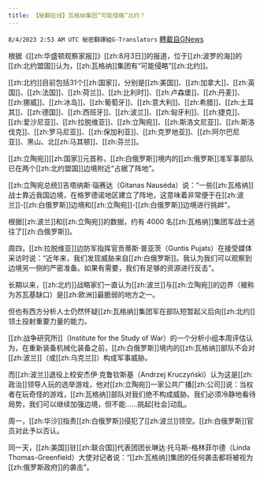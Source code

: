 ```yaml
---
title: 【秘翻在线】瓦格纳集团“可能侵略”北约？
---
```

`8/4/2023 2:53 AM UTC 秘密翻譯組G-Translators` [轉載自GNews](https://gnews.org/articles/1522367)

根据《[[zh:华盛顿观察家报]]》[[zh:8月3日]]的报道，位于[[zh:波罗的海]]的[[zh:北约盟国]]认为，[[zh:瓦格纳]]集团有“可能侵略”[[zh:北约]]。

[[zh:北约]]目前包括31个[[zh:国家]]，分别是[[zh:美国]]、[[zh:加拿大]]、[[zh:英国]]、[[zh:法国]]、[[zh:荷兰]]、[[zh:比利时]]、[[zh:卢森堡]]、[[zh:丹麦]]、[[zh:挪威]]、[[zh:冰岛]]、[[zh:葡萄牙]]、[[zh:意大利]]、[[zh:希腊]]、[[zh:土耳其]]、[[zh:德国]]、[[zh:西班牙]]、[[zh:波兰]]、[[zh:匈牙利]]、[[zh:捷克]]、[[zh:爱沙尼亚]]、[[zh:拉脱维亚]]、[[zh:立陶宛]]、[[zh:斯洛文尼亚]]、[[zh:斯洛伐克]]、[[zh:罗马尼亚]]、[[zh:保加利亚]]、[[zh:克罗地亚]]、[[zh:阿尔巴尼亚]]、黑山、北[[zh:马其顿]]、[[zh:芬兰]]。

[[zh:立陶宛]][[zh:国家]]元首称，[[zh:白俄罗斯]]境内的[[zh:俄罗斯]]准军事部队已在两个[[zh:北约盟国]]边境附近“占据了阵地”。

[[zh:立陶宛总统]]吉塔纳斯·瑙赛达（Gitanas Nausėda）说：“一些[[zh:瓦格纳]]战士靠近我国边境，在格罗德诺地区建立了阵地，这意味着非常便于在[[zh:波兰]]\-[[zh:白俄罗斯]]边境和[[zh:立陶宛]]\-[[zh:白俄罗斯]]边境进行挑衅”。

根据[[zh:波兰]]和[[zh:立陶宛]]的数据，约有 4000 名[[zh:瓦格纳]]集团军战士逃往了[[zh:白俄罗斯]]。

周四，[[zh:拉脱维亚]]边防军指挥官贡蒂斯·普亚茨（Guntis Pujats）在接受媒体采访时说：“近年来，我们发现威胁来自[[zh:白俄罗斯]]。我认为我们可以观察到边境另一侧的严密准备。如果有需要，我们有足够的资源进行反击”。

长期以来，[[zh:北约]]战略家们一直认为[[zh:波兰]]与[[zh:立陶宛]]的边界（被称为苏瓦基缺口）是[[zh:欧洲]]最脆弱的地方之一。

但也有西方分析人士仍然怀疑[[zh:瓦格纳]]集团军在部队短暂起义后向[[zh:北约]]领土投射重要力量的能力。

[[zh:战争研究所]]（Institute for the Study of War）的一个分析小组本周评估认为，在重新装备机械化装备之前，[[zh:白俄罗斯]]境内的[[zh:瓦格纳]]部队不会对[[zh:波兰]]（或[[zh:乌克兰]]）构成军事威胁。

而[[zh:波兰]]退役上校安杰伊·克鲁钦斯基（Andrzej Kruczyński）认为这是[[zh:政治]]领导人玩的选举游戏，他对[[zh:立陶宛]]一家公共广播[[zh:公司]]说：当权者在玩奇怪的游戏，[[zh:瓦格纳]]部队对我们绝不构成威胁。我们必须冷静地看待局势，我们可以继续加强边境，但不能......挑起\[社会\]动乱。

周一，[[zh:华沙]]指责[[zh:白俄罗斯]]侵犯了[[zh:波兰]]领空。[[zh:白俄罗斯]]官员对此予以否认。

同一天，[[zh:美国]]驻[[zh:联合国]]代表团团长琳达·托马斯\-格林菲尔德（Linda Thomas-Greenfield）大使对记者说：“[[zh:瓦格纳]]集团的任何袭击都将被视为[[zh:俄罗斯政府]]的袭击”。
